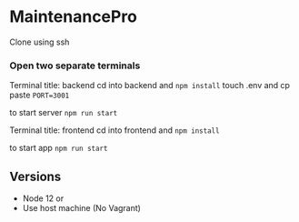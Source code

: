 # MaintenancePro

Clone using ssh

### Open two separate terminals

Terminal title: backend
cd into backend and `npm install`
touch .env and cp paste `PORT=3001`

to start server `npm run start`

Terminal title: frontend
cd into frontend and `npm install`

to start app `npm run start`

## Versions

- Node 12 or
- Use host machine (No Vagrant)
